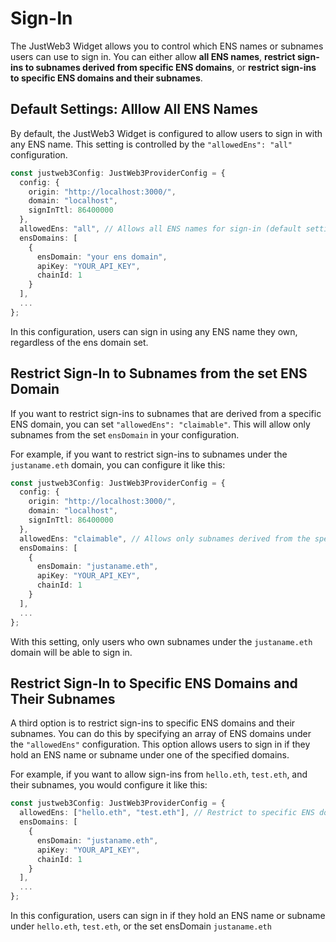 # Sign-In

The JustWeb3 Widget allows you to control which ENS names or subnames users can use to sign in. You can either allow **all ENS names**, **restrict sign-ins to subnames derived from specific ENS domains**, or **restrict sign-ins to specific ENS domains and their subnames**.

## Default Settings: Alllow All ENS Names

By default, the JustWeb3 Widget is configured to allow users to sign in with any ENS name. This setting is controlled by the `"allowedEns": "all"` configuration.

```typescript
const justweb3Config: JustWeb3ProviderConfig = {
  config: {
    origin: "http://localhost:3000/",
    domain: "localhost",
    signInTtl: 86400000
  },
  allowedEns: "all", // Allows all ENS names for sign-in (default setting)
  ensDomains: [
    {
      ensDomain: "your ens domain",
      apiKey: "YOUR_API_KEY",
      chainId: 1
    }
  ],
  ...
};
```

In this configuration, users can sign in using any ENS name they own, regardless of the ens domain set.

## Restrict Sign-In to Subnames from the set ENS Domain

If you want to restrict sign-ins to subnames that are derived from a specific ENS domain, you can set `"allowedEns": "claimable"`. This will allow only subnames from the set `ensDomain` in your configuration.

For example, if you want to restrict sign-ins to subnames under the `justaname.eth` domain, you can configure it like this:

```typescript
const justweb3Config: JustWeb3ProviderConfig = {
  config: {
    origin: "http://localhost:3000/",
    domain: "localhost",
    signInTtl: 86400000
  },
  allowedEns: "claimable", // Allows only subnames derived from the specified ENS domain
  ensDomains: [
    {
      ensDomain: "justaname.eth",
      apiKey: "YOUR_API_KEY",
      chainId: 1
    }
  ],
  ...
};
```

With this setting, only users who own subnames under the `justaname.eth` domain will be able to sign in.

## Restrict Sign-In to Specific ENS Domains and Their Subnames

A third option is to restrict sign-ins to specific ENS domains and their subnames. You can do this by specifying an array of ENS domains under the `"allowedEns"` configuration. This option allows users to sign in if they hold an ENS name or subname under one of the specified domains.

For example, if you want to allow sign-ins from `hello.eth`, `test.eth`, and their subnames, you would configure it like this:

```typescript
const justweb3Config: JustWeb3ProviderConfig = {
  allowedEns: ["hello.eth", "test.eth"], // Restrict to specific ENS domains and their subnames
  ensDomains: [
    {
      ensDomain: "justaname.eth",
      apiKey: "YOUR_API_KEY",
      chainId: 1
    }
  ],
  ...
};

```

In this configuration, users can sign in if they hold an ENS name or subname under `hello.eth`, `test.eth`, or the set ensDomain `justaname.eth`



